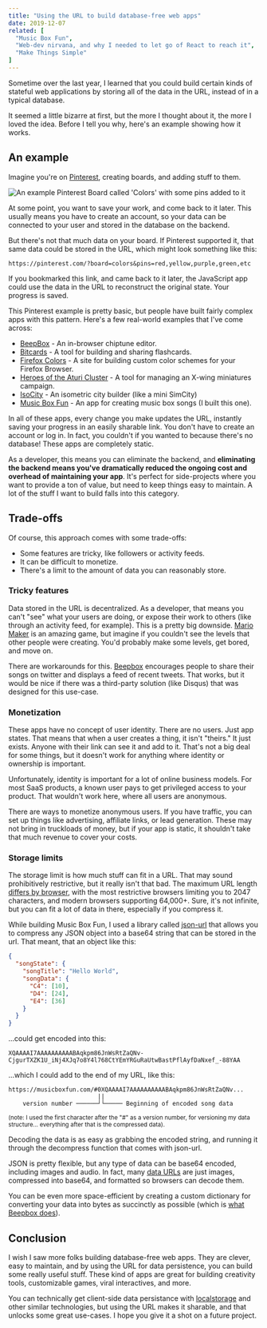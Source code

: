```yaml
---
title: "Using the URL to build database-free web apps"
date: 2019-12-07
related: [
  "Music Box Fun",
  "Web-dev nirvana, and why I needed to let go of React to reach it",
  "Make Things Simple"
]
---
```


Sometime over the last year, I learned that you could build certain kinds of stateful web applications by storing all of the data in the URL, instead of in a typical database.

It seemed a little bizarre at first, but the more I thought about it, the more I loved the idea. Before I tell you why, here's an example showing how it works.

## An example

Imagine you're on [Pinterest](http://pinterest.com/), creating boards, and adding stuff to them.

![An example Pinterest Board called 'Colors' with some pins added to it]({{site.url}}/assets/images/pinterest-example.svg)

At some point, you want to save your work, and come back to it later. This usually means you have to create an account, so your data can be connected to your user and stored in the database on the backend.

But there's not that much data on your board. If Pinterest supported it, that same data could be stored in the URL, which might look something like this:

```
https://pinterest.com/?board=colors&pins=red,yellow,purple,green,etc
```

If you bookmarked this link, and came back to it later, the JavaScript app could use the data in the URL to reconstruct the original state. Your progress is saved.

This Pinterest example is pretty basic, but people have built fairly complex apps with this pattern. Here's a few real-world examples that I've come across:

* [BeepBox](https://beepbox.co/) - An in-browser chiptune editor.
* [Bitcards](https://bitcards.fun/edit) - A tool for building and sharing flashcards.
* [Firefox Colors](https://color.firefox.com/) - A site for building custom color schemes for your Firefox Browser.
* [Heroes of the Aturi Cluster](https://hotac-ship-builder.netlify.com/) - A tool for managing an X-wing miniatures campaign.
* [IsoCity](https://github.com/victorqribeiro/isocity) - An isometric city builder (like a mini SimCity)
* [Music Box Fun](https://musicboxfun.com/) - An app for creating music box songs (I built this one).

In all of these apps, every change you make updates the URL, instantly saving your progress in an easily sharable link. You don't have to create an account or log in. In fact, you couldn't if you wanted to because there's no database! These apps are completely static.

As a developer, this means you can eliminate the backend, and **eliminating the backend means you've dramatically reduced the ongoing cost and overhead of maintaining your app**. It's perfect for side-projects where you want to provide a ton of value, but need to keep things easy to maintain. A lot of the stuff I want to build falls into this category.

## Trade-offs

Of course, this approach comes with some trade-offs:

* Some features are tricky, like followers or activity feeds.
* It can be difficult to monetize.
* There's a limit to the amount of data you can reasonably store.

### Tricky features

Data stored in the URL is decentralized. As a developer, that means you can't "see" what your users are doing, or expose their work to others (like through an activity feed, for example). This is a pretty big downside. [Mario Maker](https://en.wikipedia.org/wiki/Super_Mario_Maker) is an amazing game, but imagine if you couldn't see the levels that other people were creating. You'd probably make some levels, get bored, and move on.

There are workarounds for this. [Beepbox](https://beepbox.co) encourages people to share their songs on twitter and displays a feed of recent tweets. That works, but it would be nice if there was a third-party solution (like Disqus) that was designed for this use-case.

### Monetization

These apps have no concept of user identity. There are no users. Just app states. That means that when a user creates a thing, it isn't "theirs." It just exists. Anyone with their link can see it and add to it. That's not a big deal for some things, but it doesn't work for anything where identity or ownership is important.

Unfortunately, identity is important for a lot of online business models. For most SaaS products, a known user pays to get privileged access to your product. That wouldn't work here, where all users are anonymous.

There are ways to monetize anonymous users. If you have traffic, you can set up things like advertising, affiliate links, or lead generation. These may not bring in truckloads of money, but if your app is static, it shouldn't take that much revenue to cover your costs.

### Storage limits

The storage limit is how much stuff can fit in a URL. That may sound prohibitively restrictive, but it really isn't that bad. The maximum URL length [differs by browser](https://stackoverflow.com/a/417184/1154642), with the most restrictive browsers limiting you to 2047 characters, and modern browsers supporting 64,000+. Sure, it's not infinite, but you can fit a lot of data in there, especially if you compress it.

While building Music Box Fun, I used a library called [json-url](https://github.com/masotime/json-url) that allows you to compress any JSON object into a base64 string that can be stored in the url. That meant, that an object like this:

```json
{
  "songState": {
    "songTitle": "Hello World",
    "songData": {
      "C4": [10],
      "D4": [24],
      "E4": [36]
    }
  }
}
```

...could get encoded into this:

```
XQAAAAI7AAAAAAAAAABAqkpm86JnWsRtZaQNv-CjgurTXZK1U_iNj4XJq7o8Y4l768CtYEmYRGuRaUtwBastPflAyfDaNxef_-88YAA
```

...which I could add to the end of my URL, like this:

```
https://musicboxfun.com/#0XQAAAAI7AAAAAAAAAABAqkpm86JnWsRtZaQNv...
                         ||
    version number ──────┘└───── Beginning of encoded song data
```

<small>(note: I used the first character after the "#" as a version number, for versioning my data structure... everything after that is the compressed data).</small>

Decoding the data is as easy as grabbing the encoded string, and running it through the decompress function that comes with json-url.

JSON is pretty flexible, but any type of data can be base64 encoded, including images and audio. In fact, many [data URLs](https://developer.mozilla.org/en-US/docs/Web/HTTP/Basics_of_HTTP/Data_URIs) are just images, compressed into base64, and formatted so browsers can decode them.

You can be even more space-efficient by creating a custom dictionary for converting your data into bytes as succinctly as possible (which is [what Beepbox does](https://github.com/johnnesky/beepbox/blob/aa5f0e33d46b81aa437231fd04f427a1aae54400/synth/synth.ts#L1091-L1340)).

## Conclusion

I wish I saw more folks building database-free web apps. They are clever, easy to maintain, and by using the URL for data persistence, you can build some really useful stuff. These kind of apps are great for building creativity tools, customizable games, viral interactives, and more.

You can technically get client-side data persistance with [localstorage](https://developer.mozilla.org/en-US/docs/Web/API/Window/localStorage) and other similar technologies, but using the URL makes it sharable, and that unlocks some great use-cases. I hope you give it a shot on a future project.
